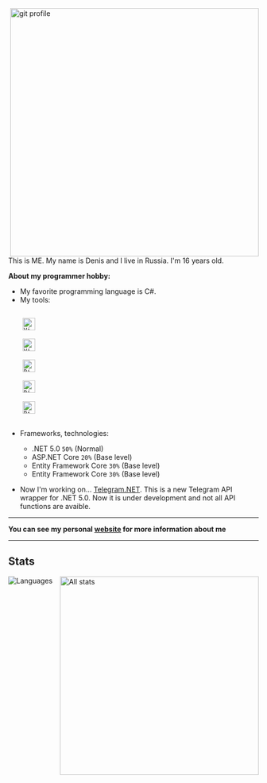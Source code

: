 <img align="right" src="https://user-images.githubusercontent.com/69825463/129925580-d779c7f1-c37e-4240-8db5-c28753955585.gif" alt="git profile" width="500"/>
<p align="left">
  This is ME. My name is Denis and I live in Russia. I'm 16 years old. 

  **About my programmer hobby:**

  * My favorite programming language is C#.
  * My tools: 
  <code>
    <img alt="Visual Studio" src="https://upload.wikimedia.org/wikipedia/commons/5/59/Visual_Studio_Icon_2019.svg" width="25"/>
  </code>

  <code>
    <img alt="Visual Studio Code" src="https://upload.wikimedia.org/wikipedia/commons/9/9a/Visual_Studio_Code_1.35_icon.svg" width="25"/>
  </code>

  <code>
    <img alt="Rider" src="https://resources.jetbrains.com/storage/products/company/brand/logos/Rider_icon.svg" width="25"/>
  </code>

  <code>
    <img alt="Rider" src="https://resources.jetbrains.com/storage/products/company/brand/logos/WebStorm_icon.svg" width="25"/>
  </code>

  <code>
    <img alt="Rider" src="https://resources.jetbrains.com/storage/products/company/brand/logos/PyCharm_icon.svg" width="25"/>
  </code>
  
  * Frameworks, technologies:
  
    - .NET 5.0 `50%` (Normal)
    - ASP.NET Core `20%` (Base level)
    - Entity Framework Core `30%` (Base level)
    - Entity Framework Core `30%` (Base level)
  
  
  * Now I'm working on...
  [Telegram.NET](https://github.com/DenVot/Telegram.NET).
  This is a new Telegram API wrapper for .NET 5.0.
  Now it is under development and not all API functions are avaible.
  
  ---
  
  <b>You can see my personal [website](https://denvot.github.io/AboutMe/) for more information about me</b>
  
  ---
  ## Stats
  
  <img align="left" alt="Languages" src="https://github-readme-stats.vercel.app/api/top-langs?username=denvot&show_icons=true&locale=en&layout=compact&theme=dark"/>
  <img align="right" alt="All stats" src="https://github-readme-stats.vercel.app/api?username=denvot&show_icons=true&locale=en&theme=dark" width="400"/>
</p>
